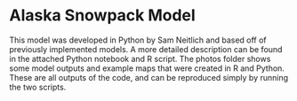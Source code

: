 # Alaska Snowpack Model

This model was developed in Python by Sam Neitlich and based off of previously implemented models. A more detailed description can be found in the attached Python notebook and R script. The photos folder shows some model outputs and example maps that were created in R and Python. These are all outputs of the code, and can be reproduced simply by running the two scripts.
